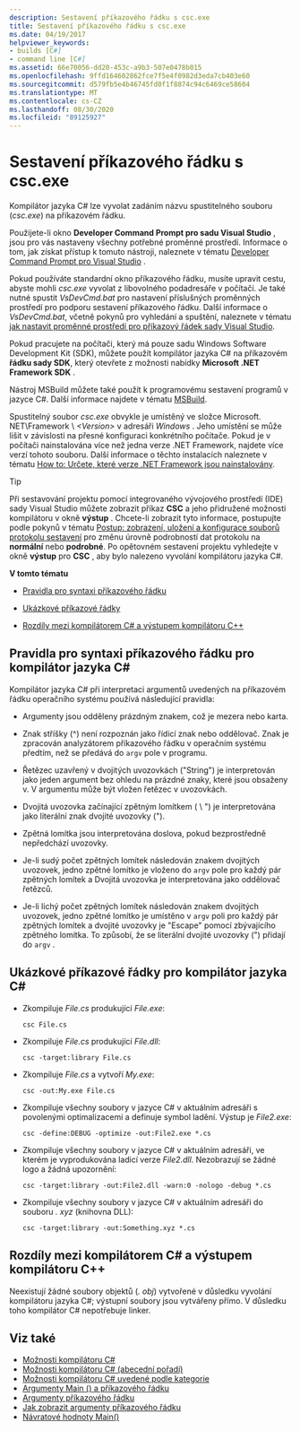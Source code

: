 ```yaml
---
description: Sestavení příkazového řádku s csc.exe
title: Sestavení příkazového řádku s csc.exe
ms.date: 04/19/2017
helpviewer_keywords:
- builds [C#]
- command line [C#]
ms.assetid: 66e70056-dd20-453c-a9b3-507e0478b015
ms.openlocfilehash: 9ffd164602862fce7f5e4f0982d3eda7cb403e60
ms.sourcegitcommit: d579fb5e4b46745fd0f1f8874c94c6469ce58604
ms.translationtype: MT
ms.contentlocale: cs-CZ
ms.lasthandoff: 08/30/2020
ms.locfileid: "89125927"
---
```

# <a name="command-line-build-with-cscexe"></a>Sestavení příkazového řádku s csc.exe

Kompilátor jazyka C# lze vyvolat zadáním názvu spustitelného souboru (*csc.exe*) na příkazovém řádku.

Použijete-li okno **Developer Command Prompt pro sadu Visual Studio** , jsou pro vás nastaveny všechny potřebné proměnné prostředí. Informace o tom, jak získat přístup k tomuto nástroji, naleznete v tématu [Developer Command Prompt pro Visual Studio](../../../framework/tools/developer-command-prompt-for-vs.md) .

Pokud používáte standardní okno příkazového řádku, musíte upravit cestu, abyste mohli *csc.exe* vyvolat z libovolného podadresáře v počítači. Je také nutné spustit *VsDevCmd.bat* pro nastavení příslušných proměnných prostředí pro podporu sestavení příkazového řádku. Další informace o *VsDevCmd.bat*, včetně pokynů pro vyhledání a spuštění, naleznete v tématu [jak nastavit proměnné prostředí pro příkazový řádek sady Visual Studio](./how-to-set-environment-variables-for-the-visual-studio-command-line.md).

Pokud pracujete na počítači, který má pouze sadu Windows Software Development Kit (SDK), můžete použít kompilátor jazyka C# na příkazovém **řádku sady SDK**, který otevřete z možnosti nabídky **Microsoft .NET Framework SDK** .

Nástroj MSBuild můžete také použít k programovému sestavení programů v jazyce C#. Další informace najdete v tématu [MSBuild](/visualstudio/msbuild/msbuild).

Spustitelný soubor *csc.exe* obvykle je umístěný ve složce Microsoft. NET\Framework \\ *\<Version>* v adresáři *Windows* . Jeho umístění se může lišit v závislosti na přesné konfiguraci konkrétního počítače. Pokud je v počítači nainstalována více než jedna verze .NET Framework, najdete více verzí tohoto souboru. Další informace o těchto instalacích naleznete v tématu [How to: Určete, které verze .NET Framework jsou nainstalovány](../../../framework/migration-guide/how-to-determine-which-versions-are-installed.md).

> [!TIP]
> Při sestavování projektu pomocí integrovaného vývojového prostředí (IDE) sady Visual Studio můžete zobrazit příkaz **CSC** a jeho přidružené možnosti kompilátoru v okně **výstup** . Chcete-li zobrazit tyto informace, postupujte podle pokynů v tématu [Postup: zobrazení, uložení a konfigurace souborů protokolu sestavení](/visualstudio/ide/how-to-view-save-and-configure-build-log-files#to-change-the-amount-of-information-included-in-the-build-log) pro změnu úrovně podrobností dat protokolu na **normální** nebo **podrobné**. Po opětovném sestavení projektu vyhledejte v okně **výstup** pro **CSC** , aby bylo nalezeno vyvolání kompilátoru jazyka C#.

 **V tomto tématu**

- [Pravidla pro syntaxi příkazového řádku](#rules-for-command-line-syntax-for-the-c-compiler)

- [Ukázkové příkazové řádky](#sample-command-lines-for-the-c-compiler)

- [Rozdíly mezi kompilátorem C# a výstupem kompilátoru C++](#differences-between-c-compiler-and-c-compiler-output)

## <a name="rules-for-command-line-syntax-for-the-c-compiler"></a>Pravidla pro syntaxi příkazového řádku pro kompilátor jazyka C#

Kompilátor jazyka C# při interpretaci argumentů uvedených na příkazovém řádku operačního systému používá následující pravidla:

- Argumenty jsou odděleny prázdným znakem, což je mezera nebo karta.

- Znak stříšky (^) není rozpoznán jako řídicí znak nebo oddělovač. Znak je zpracován analyzátorem příkazového řádku v operačním systému předtím, než se předává do `argv` pole v programu.

- Řetězec uzavřený v dvojitých uvozovkách ("String") je interpretován jako jeden argument bez ohledu na prázdné znaky, které jsou obsaženy v. V argumentu může být vložen řetězec v uvozovkách.

- Dvojitá uvozovka začínající zpětným lomítkem ( \\ ") je interpretována jako literální znak dvojité uvozovky (").

- Zpětná lomítka jsou interpretována doslova, pokud bezprostředně nepředchází uvozovky.

- Je-li sudý počet zpětných lomítek následován znakem dvojitých uvozovek, jedno zpětné lomítko je vloženo do `argv` pole pro každý pár zpětných lomítek a Dvojitá uvozovka je interpretována jako oddělovač řetězců.

- Je-li lichý počet zpětných lomítek následován znakem dvojitých uvozovek, jedno zpětné lomítko je umístěno v `argv` poli pro každý pár zpětných lomítek a dvojité uvozovky je "Escape" pomocí zbývajícího zpětného lomítka. To způsobí, že se literální dvojité uvozovky (") přidají do `argv` .

## <a name="sample-command-lines-for-the-c-compiler"></a>Ukázkové příkazové řádky pro kompilátor jazyka C#

- Zkompiluje *File.cs* produkující *File.exe*:

  ```console
  csc File.cs
  ```

- Zkompiluje *File.cs* produkující *File.dll*:

  ```console
  csc -target:library File.cs
  ```

- Zkompiluje *File.cs* a vytvoří *My.exe*:

  ```console
  csc -out:My.exe File.cs
  ```

- Zkompiluje všechny soubory v jazyce C# v aktuálním adresáři s povolenými optimalizacemi a definuje symbol ladění. Výstup je *File2.exe*:

  ```console
  csc -define:DEBUG -optimize -out:File2.exe *.cs
  ```

- Zkompiluje všechny soubory v jazyce C# v aktuálním adresáři, ve kterém je vyprodukována ladicí verze *File2.dll*. Nezobrazují se žádné logo a žádná upozornění:

  ```console
  csc -target:library -out:File2.dll -warn:0 -nologo -debug *.cs
  ```

- Zkompiluje všechny soubory v jazyce C# v aktuálním adresáři do souboru *. xyz* (knihovna DLL):

  ```console
  csc -target:library -out:Something.xyz *.cs
  ```

## <a name="differences-between-c-compiler-and-c-compiler-output"></a>Rozdíly mezi kompilátorem C# a výstupem kompilátoru C++

Neexistují žádné soubory objektů (*. obj*) vytvořené v důsledku vyvolání kompilátoru jazyka C#; výstupní soubory jsou vytvářeny přímo. V důsledku toho kompilátor C# nepotřebuje linker.

## <a name="see-also"></a>Viz také

- [Možnosti kompilátoru C#](./index.md)
- [Možnosti kompilátoru C# (abecední pořadí)](./listed-alphabetically.md)
- [Možnosti kompilátoru C# uvedené podle kategorie](./listed-by-category.md)
- [Argumenty Main () a příkazového řádku](../../programming-guide/main-and-command-args/index.md)
- [Argumenty příkazového řádku](../../programming-guide/main-and-command-args/command-line-arguments.md)
- [Jak zobrazit argumenty příkazového řádku](../../programming-guide/main-and-command-args/how-to-display-command-line-arguments.md)
- [Návratové hodnoty Main()](../../programming-guide/main-and-command-args/main-return-values.md)
